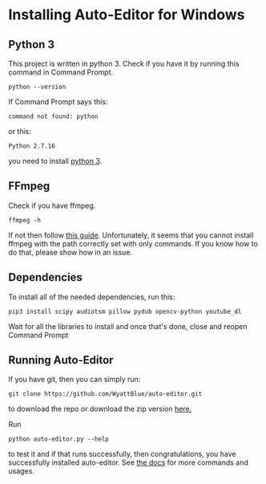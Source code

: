 # Installing Auto-Editor for Windows
## Python 3
This project is written in python 3. Check if you have it by running this command in Command Prompt.
```terminal
python --version
```

If Command Prompt says this:

```terminal
command not found: python
```

or this:
```terminal
Python 2.7.16
```

you need to install [python 3](https://www.python.org/downloads/).

## FFmpeg
Check if you have ffmpeg.

```terminal
ffmpeg -h
```

If not then follow [this guide](https://www.wikihow.com/Install-FFmpeg-on-Windows). Unfortunately, it seems that you cannot install ffmpeg with the path correctly set with only commands. If you know how to do that, please show how in an issue.

## Dependencies
To install all of the needed dependencies, run this:
```terminal
pip3 install scipy audiotsm pillow pydub opencv-python youtube_dl
```

Wait for all the libraries to install and once that's done, close and reopen Command Prompt

## Running Auto-Editor

If you have git, then you can simply run:
```terminal
git clone https://github.com/WyattBlue/auto-editor.git
```

to download the repo or download the zip version [here.](https://github.com/WyattBlue/auto-editor/archive/master.zip)

Run
```terminal
python auto-editor.py --help
```
to test it and if that runs successfully, then congratulations, you have successfully installed auto-editor. See [the docs](/resources/docs.md) for more commands and usages.
